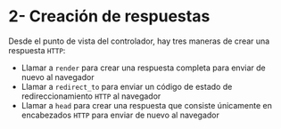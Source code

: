# 2- Creación de respuestas

Desde el punto de vista del controlador, hay tres maneras de crear una respuesta `HTTP`:

* Llamar a `render` para crear una respuesta completa para enviar de nuevo al navegador
* Llamar a `redirect_to` para enviar un código de estado de redireccionamiento `HTTP` al navegador
* Llamar a `head` para crear una respuesta que consiste únicamente en encabezados `HTTP` para enviar de nuevo al navegador



